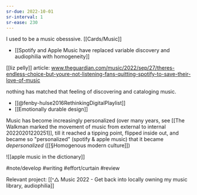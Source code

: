 ```yaml
---
sr-due: 2022-10-01
sr-interval: 1
sr-ease: 230
---
```


I used to be a music obesssive. [[Cards/Music]]

- [[Spotify and Apple Music have replaced variable discovery and audiophilia with homogeneity]]

[[liz pelly]] article: www.theguardian.com/music/2022/sep/27/theres-endless-choice-but-youre-not-listening-fans-quitting-spotify-to-save-their-love-of-music

nothing has matched that feeling of discovering and cataloging music.

- [[@fenby-hulse2016RethinkingDigitalPlaylist]]
- [[Emotionally durable design]]

Music has become increasingly personalized (over many years, see [[The Walkman marked the movement of music from external to internal 20220201220251]], till it reached a tipping point, flipped inside out, and became so "personalized" (spotify & apple music) that it became *depersonalized* ([[§Homogenous modern culture]])

![[apple music in the dictionary]]


#note/develop #writing #effort/curtain #review

Relevant project: [[ᐤ△ Music 2022 - Get back into locally owning my music library, audiophilia]]